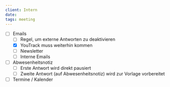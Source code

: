 ```yaml
---
client: Intern
date: 
tags: meeting
---
```



- [ ] Emails
	- [ ] Regel, um externe Antworten zu deaktivieren
	- [x] YouTrack muss weiterhin kommen
	- [ ] Newsletter
	- [ ] Interne Emails
- [ ] Abwesenheitsnotiz
	- [ ] Erste Antwort wird direkt pausiert
	- [ ] Zweite Antwort (auf Abwesenheitsnotiz) wird zur Vorlage vorbereitet
- [ ] Termine / Kalender